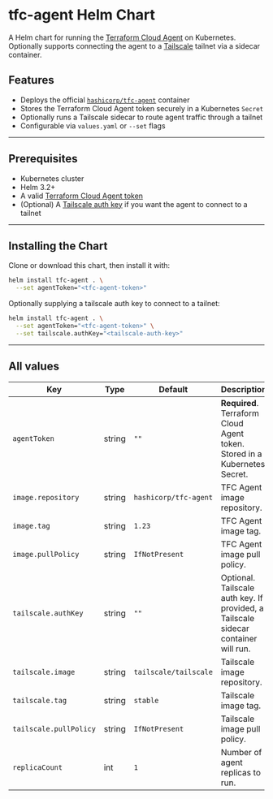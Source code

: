 # tfc-agent Helm Chart

A Helm chart for running the [Terraform Cloud Agent](https://developer.hashicorp.com/terraform/cloud-docs/agents) on Kubernetes.  
Optionally supports connecting the agent to a [Tailscale](https://tailscale.com) tailnet via a sidecar container.

## Features

- Deploys the official [`hashicorp/tfc-agent`](https://hub.docker.com/r/hashicorp/tfc-agent) container
- Stores the Terraform Cloud Agent token securely in a Kubernetes `Secret`
- Optionally runs a Tailscale sidecar to route agent traffic through a tailnet
- Configurable via `values.yaml` or `--set` flags

---

## Prerequisites

- Kubernetes cluster
- Helm 3.2+
- A valid [Terraform Cloud Agent token](https://developer.hashicorp.com/terraform/cloud-docs/agents#generating-agent-tokens)
- (Optional) A [Tailscale auth key](https://tailscale.com/kb/1085/auth-keys) if you want the agent to connect to a tailnet

---

## Installing the Chart

Clone or download this chart, then install it with:

```bash
helm install tfc-agent . \
  --set agentToken="<tfc-agent-token>"
```

Optionally supplying a tailscale auth key to connect to a tailnet:

```bash
helm install tfc-agent . \
  --set agentToken="<tfc-agent-token>" \
  --set tailscale.authKey="<tailscale-auth-key>"
```

---

## All values

| Key                    | Type   | Default               | Description                                                                        |
| ---------------------- | ------ | --------------------- | ---------------------------------------------------------------------------------- |
| `agentToken`           | string | `""`                  | **Required**. Terraform Cloud Agent token. Stored in a Kubernetes Secret.          |
| `image.repository`     | string | `hashicorp/tfc-agent` | TFC Agent image repository.                                                        |
| `image.tag`            | string | `1.23`              | TFC Agent image tag.                                                               |
| `image.pullPolicy`     | string | `IfNotPresent`        | TFC Agent image pull policy.                                                       |
| `tailscale.authKey`     | string | `""`                  | Optional. Tailscale auth key. If provided, a Tailscale sidecar container will run. |
| `tailscale.image`      | string | `tailscale/tailscale` | Tailscale image repository.                                                        |
| `tailscale.tag`        | string | `stable`              | Tailscale image tag.                                                               |
| `tailscale.pullPolicy` | string | `IfNotPresent`        | Tailscale image pull policy.                                                       |
| `replicaCount`         | int    | `1`                   | Number of agent replicas to run.                                                   |
